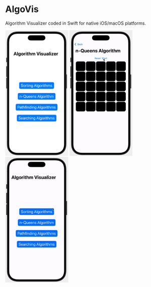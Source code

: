 # AlgoVis

Algorithm Visualizer coded in Swift for native iOS/macOS platforms.

<div class="inline-block">
  <img src="home_sshot.png"  width="200"/>
  <img src="nqueens_gif.gif"  width="200"/>
  <img src="sorting_gif.gif"  width="200"/>
</div>
